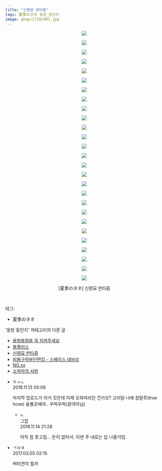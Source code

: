 ```yaml
---
title: "신령묘 판타즘"
tags: 夏季のタネ 동방_동인지
image: ghap/2720/001.jpg
---
```

<div class="article">
<p style="text-align: center; clear: none; float: none;"><img src="{{ site.nasurl }}/ghap/2720/001.jpg"/></p>
<p style="text-align: center; clear: none; float: none;"><img src="{{ site.nasurl }}/ghap/2720/002.jpg"/></p>
<p style="text-align: center; clear: none; float: none;"><img src="{{ site.nasurl }}/ghap/2720/003.jpg"/></p>
<p style="text-align: center; clear: none; float: none;"><img src="{{ site.nasurl }}/ghap/2720/004.jpg"/></p>
<p style="text-align: center; clear: none; float: none;"><img src="{{ site.nasurl }}/ghap/2720/005.jpg"/></p>
<p style="text-align: center; clear: none; float: none;"><img src="{{ site.nasurl }}/ghap/2720/006.jpg"/></p>
<p style="text-align: center; clear: none; float: none;"><img src="{{ site.nasurl }}/ghap/2720/007.jpg"/></p>
<p style="text-align: center; clear: none; float: none;"><img src="{{ site.nasurl }}/ghap/2720/008.jpg"/></p>
<p style="text-align: center; clear: none; float: none;"><img src="{{ site.nasurl }}/ghap/2720/009.jpg"/></p>
<p style="text-align: center; clear: none; float: none;"><img src="{{ site.nasurl }}/ghap/2720/010.jpg"/></p>
<p style="text-align: center; clear: none; float: none;"><img src="{{ site.nasurl }}/ghap/2720/011.jpg"/></p>
<p style="text-align: center; clear: none; float: none;"><img src="{{ site.nasurl }}/ghap/2720/012.jpg"/></p>
<p style="text-align: center; clear: none; float: none;"><img src="{{ site.nasurl }}/ghap/2720/013.jpg"/></p>
<p style="text-align: center; clear: none; float: none;"><img src="{{ site.nasurl }}/ghap/2720/014.jpg"/></p>
<p style="text-align: center; clear: none; float: none;"><img src="{{ site.nasurl }}/ghap/2720/015.jpg"/></p>
<p style="text-align: center; clear: none; float: none;"><img src="{{ site.nasurl }}/ghap/2720/016.jpg"/></p>
<p style="text-align: center; clear: none; float: none;"><img src="{{ site.nasurl }}/ghap/2720/017.jpg"/></p>
<p style="text-align: center; clear: none; float: none;"><img src="{{ site.nasurl }}/ghap/2720/018.jpg"/></p>
<p style="text-align: center; clear: none; float: none;"><img src="{{ site.nasurl }}/ghap/2720/019.jpg"/></p>
<p style="text-align: center; clear: none; float: none;"><img src="{{ site.nasurl }}/ghap/2720/020.jpg"/></p>
<p style="text-align: center; clear: none; float: none;"><img src="{{ site.nasurl }}/ghap/2720/021.jpg"/></p>
<p style="text-align: center; clear: none; float: none;"><img src="{{ site.nasurl }}/ghap/2720/022.jpg"/></p>
<p style="text-align: center; clear: none; float: none;"><img src="{{ site.nasurl }}/ghap/2720/023.jpg"/></p>
<p style="text-align: center; clear: none; float: none;"><img src="{{ site.nasurl }}/ghap/2720/024.jpg"/></p>
<p style="text-align: center; clear: none; float: none;"><img src="{{ site.nasurl }}/ghap/2720/025.jpg"/></p>
<p style="text-align: center; clear: none; float: none;"><img src="{{ site.nasurl }}/ghap/2720/026.jpg"/></p>
<p style="text-align: center; clear: none; float: none;"><img src="{{ site.nasurl }}/ghap/2720/027.jpg"/></p>
<p style="text-align: center; clear: none; float: none;">[夏季のタネ] 신령묘 판타즘</p>
<p><br/></p>
</div><div class="tagTrail">
<p>태그: </p>
<ul>
<li>夏季のタネ</li>
</ul>
</div><div class="another">
<p>'동방 동인지' 카테고리의 다른 글</p>
<ul>
<li><a href="/2016-11-24-ghap_2727">용법용량을 꼭 지켜주세요</a></li>
<li><a href="/2016-11-24-ghap_2726">묭플러스</a></li>
<li><a href="/2016-11-01-ghap_2720">신령묘 판타즘</a></li>
<li><a href="/2016-11-01-ghap_2719">비봉구락부단편집 - 스페이스 데브리</a></li>
<li><a href="/2016-11-01-ghap_2718">NG.xx</a></li>
<li><a href="/2016-11-01-ghap_2717">소악마의 사랑</a></li>
</ul>
</div><div class="cb_module cb_fluid">
<div class="cb_wrt cb_profile">
<div class="comment">
<ul>
<li class="cb_thumb_off" id="comment14848377">
<div class="cb_comment_area">
<div class="cb_info_area">
<div class="cb_section">
<span class="cb_nick_name">ㅇㅅㄴ</span>
</div>
<div class="cb_section">
<span class="cb_date">2016.11.13 05:06 </span>
</div>
</div>
<div class="cb_dsc_comment">
<p class="cb_dsc">
											마지막 업로드가 이거 갓은데 이제 오와따리인 건가오? 고러탐 나애 참말루(true hose)  술풀곳에야.. 우럭우럭(광어아님(
										</p>
</div>
<ul>
<li class="cb_thumb_off" id="comment14849554">
<span class="cb_bu_subnode">ㄴ</span>
<div class="cb_comment_area">
<div class="cb_info_area">
<div class="cb_section">
<span class="cb_nick_name">그압</span>
</div>
<div class="cb_section">
<span class="cb_date">2016.11.14 21:28 </span>
</div>
</div>
<div class="cb_dsc_comment">
<p class="cb_dsc">
																아직 컴 못고침... 돈이 없어서. 이번 주 내로는 답 나올거임.
															</p>
</div>
</div>
</li>
</ul>
</div></li>
<li class="cb_thumb_off" id="comment14931578">
<div class="cb_comment_area">
<div class="cb_info_area">
<div class="cb_section">
<span class="cb_nick_name">ㄱㅁㅎ</span>
</div>
<div class="cb_section">
<span class="cb_date">2017.03.05 02:15 </span>
</div>
</div>
<div class="cb_dsc_comment">
<p class="cb_dsc">
											버터견이 뭘까
										</p>
</div>
</div></li>
</ul>
</div>
</div><!-- commentList close -->
</div>